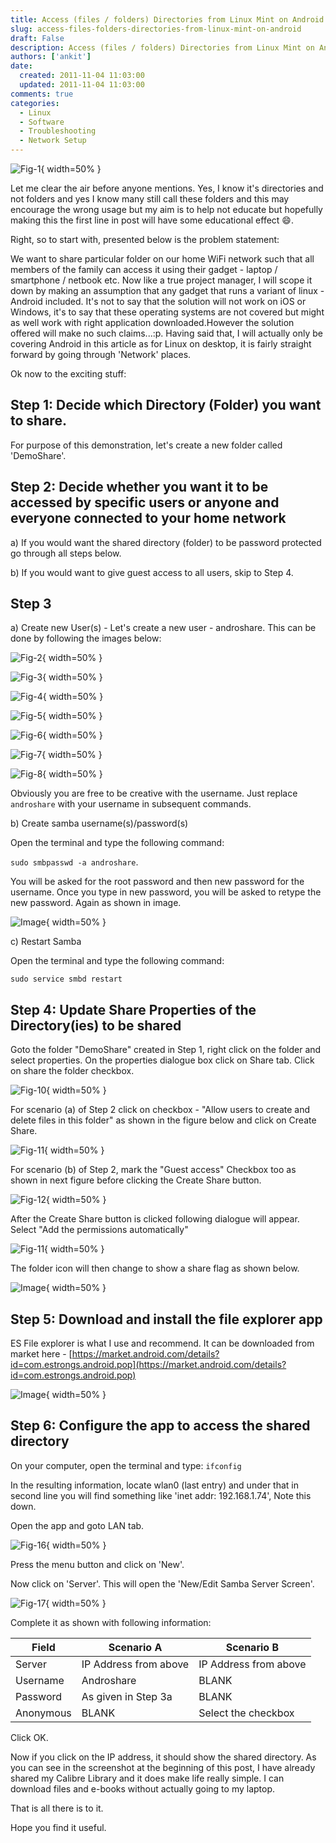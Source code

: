 ```yaml
---
title: Access (files / folders) Directories from Linux Mint on Android
slug: access-files-folders-directories-from-linux-mint-on-android
draft: False
description: Access (files / folders) Directories from Linux Mint on Android
authors: ['ankit']
date: 
  created: 2011-11-04 11:03:00
  updated: 2011-11-04 11:03:00
comments: true
categories:
  - Linux
  - Software
  - Troubleshooting
  - Network Setup
---
```


![Fig-1](../assets/images/2016/07/20111104_Fig_1.png){ width=50% }

Let me clear the air before anyone mentions. Yes, I know it's directories and not folders and yes I know many still call these folders and this may encourage the wrong usage but my aim is to help not educate but hopefully making this the first line in post will have some educational effect :smile:.

<!-- more -->

Right, so to start with, presented below is the problem statement:

We want to share particular folder on our home WiFi network such that all members of the family can access it using their gadget - laptop / smartphone / netbook etc. Now like a true project manager, I will scope it down by making an assumption that any gadget that runs a variant of linux - Android included. It's not to say that the solution will not work on iOS or Windows, it's to say that these operating systems are not covered but might as well work with right application downloaded.However the solution offered will make no such claims...:p. Having said that, I will actually only be covering Android in this article as for Linux on desktop, it is fairly straight forward by going through 'Network' places.

Ok now to the exciting stuff:

## Step 1: Decide which Directory (Folder) you want to share.


For purpose of this demonstration, let's create a new folder called 'DemoShare'.

## Step 2: Decide whether you want it to be accessed by specific users or anyone and everyone connected to your home network

a) If you would want the shared directory (folder) to be password protected go through all steps below.

b) If you would want to give guest access to all users, skip to Step 4.

## Step 3

a) Create new User(s) - Let's create a new user - androshare. This can be done by following the images below:

![Fig-2](../assets/images/2016/07/20111104_Fig_2.png){ width=50% }

![Fig-3](../assets/images/2016/07/20111104_Fig_3.png){ width=50% }

![Fig-4](../assets/images/2016/07/20111104_Fig_4.png){ width=50% }

![Fig-5](../assets/images/2016/07/20111104_Fig_5.png){ width=50% }

![Fig-6](../assets/images/2016/07/20111104_Fig_6.png){ width=50% }

![Fig-7](../assets/images/2016/07/20111104_Fig_7.png){ width=50% }

![Fig-8](../assets/images/2016/07/20111104_Fig_8.png){ width=50% }

Obviously you are free to be creative with the username. Just replace `androshare` with your username in subsequent commands.

b) Create samba username(s)/password(s)

Open the terminal and type the following command:

`sudo smbpasswd -a androshare`. 

You will be asked for the root password and then new password for the username. Once you type in new password, you will be asked to retype the new password. Again as shown in image.

![Image](../assets/images/2016/07/20111104_Fig_9.png){ width=50% }

c) Restart Samba

Open the terminal and type the following command:

`sudo service smbd restart`

## Step 4: Update Share Properties of the Directory(ies) to be shared


Goto the folder "DemoShare" created in Step 1, right click on the folder and select properties. On the properties dialogue box click on Share tab. Click on share the folder checkbox.

![Fig-10](../assets/images/2016/07/20111104_Fig_10.png){ width=50% }

For scenario (a) of Step 2 click on checkbox - "Allow users to create and delete files in this folder" as shown in the figure below and click on Create Share.

![Fig-11](../assets/images/2016/07/20111104_Fig_11.png){ width=50% }

For scenario (b) of Step 2, mark the "Guest access" Checkbox too as shown in next figure before clicking the Create Share button.

![Fig-12](../assets/images/2016/07/20111104_Fig_12.png){ width=50% }

After the Create Share button is clicked following dialogue will appear. Select "Add the permissions automatically"

![Fig-11](../assets/images/2016/07/20111104_Fig_13.png){ width=50% }

The folder icon will then change to show a share flag as shown below.

![Image](../assets/images/2016/07/20111104_Fig_14.png){ width=50% }

## Step 5: Download and install the file explorer app

ES File explorer is what I use and recommend. It can be downloaded from market here - [https://market.android.com/details?id=com.estrongs.android.pop](https://market.android.com/details?id=com.estrongs.android.pop)

![Image](../assets/images/2016/07/20111104_Fig_15.png){ width=50% }

## Step 6: Configure the app to access the shared directory

On your computer, open the terminal and type:
`ifconfig`

In the resulting information, locate wlan0 (last entry) and under that in second line you will find something like 'inet addr: 192.168.1.74', Note this down.

Open the app and goto LAN tab.


![Fig-16](../assets/images/2016/07/20111104_Fig_16.png){ width=50% }

Press the menu button and click on 'New'.

Now click on 'Server'. This will open the 'New/Edit Samba Server Screen'.

![Fig-17](../assets/images/2016/07/20111104_Fig_17.png){ width=50% }

Complete it as shown with following information:


| Field     | Scenario A            | Scenario B            |
|-----------|-----------------------|-----------------------|
| Server    | IP Address from above | IP Address from above |
| Username  | Androshare            | BLANK                 |
| Password  | As given in Step 3a   | BLANK                 |
| Anonymous | BLANK                 | Select the checkbox   |

Click OK.

Now if you click on the IP address, it should show the shared directory. As you can see in the screenshot at the beginning of this post, I have already shared my Calibre Library and it does make life really simple. I can download files and e-books without actually going to my laptop.

That is all there is to it.

Hope you find it useful.
